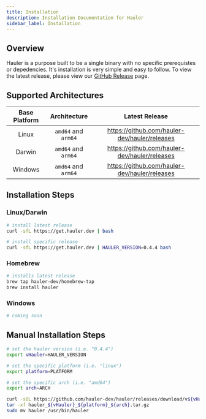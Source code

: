 ```yaml
---
title: Installation
description: Installation Documentation for Hauler
sidebar_label: Installation
---
```


## Overview

Hauler is a purpose built to be a single binary with no specific prerequistes or depedencies. It's installation is very simple and easy to follow. To view the latest release, please view our [GitHub Release](https://github.com/hauler-dev/hauler/releases) page.

## Supported Architectures

| Base Platform |    Architecture     |                  Latest Release                   |
| :-----------: | :-----------------: | :-----------------------------------------------: |
|     Linux     | `amd64` and `arm64` | https://github.com/hauler-dev/hauler/releases |
|    Darwin     | `amd64` and `arm64` | https://github.com/hauler-dev/hauler/releases |
|    Windows    | `amd64` and `arm64` | https://github.com/hauler-dev/hauler/releases |

## Installation Steps

### Linux/Darwin

```bash
# install latest release
curl -sfL https://get.hauler.dev | bash

# install specific release
curl -sfL https://get.hauler.dev | HAULER_VERSION=0.4.4 bash
```

### Homebrew

```bash
# installs latest release
brew tap hauler-dev/homebrew-tap
brew install hauler
```

### Windows

```bash
# coming soon
```

## Manual Installation Steps

```bash
# set the hauler version (i.e. "0.4.4")
export vHauler=HAULER_VERSION

# set the specific platform (i.e. "linux")
export platform=PLATFORM

# set the specific arch (i.e. "amd64")
export arch=ARCH

curl -sOL https://github.com/hauler-dev/hauler/releases/download/v${vHauler}/hauler_${vHauler}_${platform}_${arch}.tar.gz
tar -xf hauler_${vHauler}_${platform}_${arch}.tar.gz
sudo mv hauler /usr/bin/hauler
```
